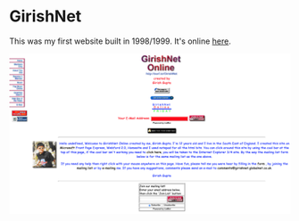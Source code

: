 # GirishNet

This was my first website built in 1998/1999. It's online [here](https://storage.googleapis.com/girishnet/index.htm).

![](https://raw.githubusercontent.com/jammastergirish/GirishNet/master/screenshot.png)
